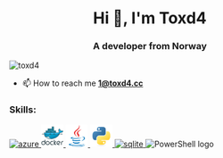 <h1 align="center">Hi 👋, I'm Toxd4</h1>
<h3 align="center">A developer from Norway</h3>

<p align="left"> <img src="https://komarev.com/ghpvc/?username=toxd4&label=Profile%20views&color=0e75b6&style=flat" alt="toxd4" /> </p>

- 📫 How to reach me **1@toxd4.cc**


<h3 align="left">Skills:</h3>
<p align="left">
  <a href="https://azure.microsoft.com/en-in/" target="_blank" rel="noreferrer">
    <img src="https://www.vectorlogo.zone/logos/microsoft_azure/microsoft_azure-icon.svg" alt="azure" width="40" height="40"/>
  </a>
  <a href="https://www.docker.com/" target="_blank" rel="noreferrer">
    <img src="https://raw.githubusercontent.com/devicons/devicon/master/icons/docker/docker-original-wordmark.svg" alt="docker" width="40" height="40"/>
  </a>
  <a href="https://www.java.com" target="_blank" rel="noreferrer">
    <img src="https://raw.githubusercontent.com/devicons/devicon/master/icons/java/java-original.svg" alt="java" width="40" height="40"/>
  </a>
  <a href="https://www.python.org" target="_blank" rel="noreferrer">
    <img src="https://raw.githubusercontent.com/devicons/devicon/master/icons/python/python-original.svg" alt="python" width="40" height="40"/>
  </a>
  <a href="https://www.sqlite.org/" target="_blank" rel="noreferrer">
    <img src="https://www.vectorlogo.zone/logos/sqlite/sqlite-icon.svg" alt="sqlite" width="40" height="40"/>
  </a>
  <img src="https://cdn.icon-icons.com/icons2/2107/PNG/512/file_type_powershell_icon_130243.png" alt="PowerShell logo" height="40" />
</p>
